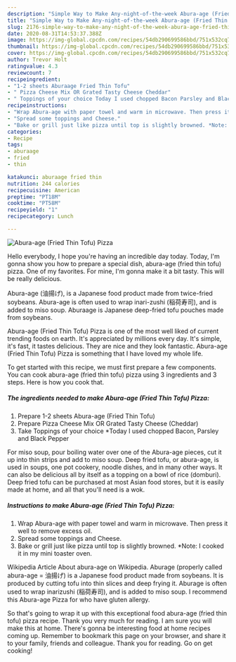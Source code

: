 ```yaml
---
description: "Simple Way to Make Any-night-of-the-week Abura-age (Fried Thin Tofu) Pizza"
title: "Simple Way to Make Any-night-of-the-week Abura-age (Fried Thin Tofu) Pizza"
slug: 2176-simple-way-to-make-any-night-of-the-week-abura-age-fried-thin-tofu-pizza
date: 2020-08-31T14:53:37.388Z
image: https://img-global.cpcdn.com/recipes/54db290699586bbd/751x532cq70/abura-age-fried-thin-tofu-pizza-recipe-main-photo.jpg
thumbnail: https://img-global.cpcdn.com/recipes/54db290699586bbd/751x532cq70/abura-age-fried-thin-tofu-pizza-recipe-main-photo.jpg
cover: https://img-global.cpcdn.com/recipes/54db290699586bbd/751x532cq70/abura-age-fried-thin-tofu-pizza-recipe-main-photo.jpg
author: Trevor Holt
ratingvalue: 4.3
reviewcount: 7
recipeingredient:
- "1-2 sheets Aburaage Fried Thin Tofu"
- " Pizza Cheese Mix OR Grated Tasty Cheese Cheddar"
- " Toppings of your choice Today I used chopped Bacon Parsley and Black Pepper"
recipeinstructions:
- "Wrap Abura-age with paper towel and warm in microwave. Then press it well to remove excess oil."
- "Spread some toppings and Cheese."
- "Bake or grill just like pizza until top is slightly browned. *Note: I cooked it in my mini toaster oven."
categories:
- Recipe
tags:
- aburaage
- fried
- thin

katakunci: aburaage fried thin 
nutrition: 244 calories
recipecuisine: American
preptime: "PT18M"
cooktime: "PT58M"
recipeyield: "1"
recipecategory: Lunch

---
```



![Abura-age (Fried Thin Tofu) Pizza](https://img-global.cpcdn.com/recipes/54db290699586bbd/751x532cq70/abura-age-fried-thin-tofu-pizza-recipe-main-photo.jpg)

Hello everybody, I hope you're having an incredible day today. Today, I'm gonna show you how to prepare a special dish, abura-age (fried thin tofu) pizza. One of my favorites. For mine, I'm gonna make it a bit tasty. This will be really delicious.

Abura-age (油揚げ), is a Japanese food product made from twice-fried soybeans. Abura-age is often used to wrap inari-zushi (稲荷寿司), and is added to miso soup. Aburaage is Japanese deep-fried tofu pouches made from soybeans.

Abura-age (Fried Thin Tofu) Pizza is one of the most well liked of current trending foods on earth. It's appreciated by millions every day. It's simple, it's fast, it tastes delicious. They are nice and they look fantastic. Abura-age (Fried Thin Tofu) Pizza is something that I have loved my whole life.


To get started with this recipe, we must first prepare a few components. You can cook abura-age (fried thin tofu) pizza using 3 ingredients and 3 steps. Here is how you cook that.

<!--inarticleads1-->

##### The ingredients needed to make Abura-age (Fried Thin Tofu) Pizza:

1. Prepare 1-2 sheets Abura-age (Fried Thin Tofu)
1. Prepare  Pizza Cheese Mix OR Grated Tasty Cheese (Cheddar)
1. Take  Toppings of your choice *Today I used chopped Bacon, Parsley and Black Pepper


For miso soup, pour boiling water over one of the Abura-age pieces, cut it up into thin strips and add to miso soup. Deep fried tofu, or abura-age, is used in soups, one pot cookery, noodle dishes, and in many other ways. It can also be delicious all by itself as a topping on a bowl of rice (domburi). Deep fried tofu can be purchased at most Asian food stores, but it is easily made at home, and all that you&#39;ll need is a wok. 

<!--inarticleads2-->

##### Instructions to make Abura-age (Fried Thin Tofu) Pizza:

1. Wrap Abura-age with paper towel and warm in microwave. Then press it well to remove excess oil.
1. Spread some toppings and Cheese.
1. Bake or grill just like pizza until top is slightly browned. *Note: I cooked it in my mini toaster oven.


Wikipedia Article About abura-age on Wikipedia. Aburage (properly called abura-age = 油揚げ) is a Japanese food product made from soybeans. It is produced by cutting tofu into thin slices and deep frying it. Aburage is often used to wrap inarizushi (稲荷寿司), and is added to miso soup. I recommend this Abura-age Pizza for who have gluten allergy. 

So that's going to wrap it up with this exceptional food abura-age (fried thin tofu) pizza recipe. Thank you very much for reading. I am sure you will make this at home. There's gonna be interesting food at home recipes coming up. Remember to bookmark this page on your browser, and share it to your family, friends and colleague. Thank you for reading. Go on get cooking!
